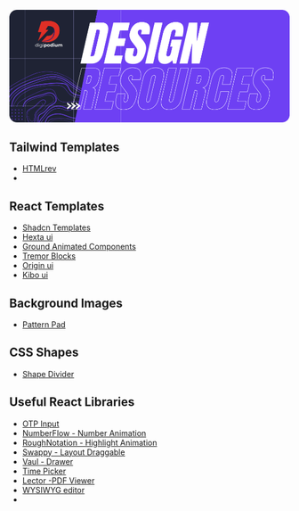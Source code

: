 ![logo](https://github.com/digipodium/Frontend_Resources/blob/main/images/Design.png?raw=true)
## Tailwind Templates
- [HTMLrev](https://htmlrev.com/)
- 

## React Templates
- [Shadcn Templates](https://nsui.irung.me/)
- [Hexta ui](https://hextaui.com/)
- [Ground Animated Components](https://ground.bossadizenith.me/)
- [Tremor Blocks](https://blocks.tremor.so/)
- [Origin ui](https://originui.com/)
- [Kibo ui](https://www.kibo-ui.com/overview)

## Background Images
- [Pattern Pad](https://patternpad.com/)

## CSS Shapes
- [Shape Divider](https://www.shapedivider.app/)

## Useful React Libraries
- [OTP Input](https://input-otp.rodz.dev/)
- [NumberFlow - Number Animation](https://number-flow.barvian.me/)
- [RoughNotation - Highlight Animation](https://roughnotation.com/)
- [Swappy - Layout Draggable](https://swapy.tahazsh.com/)
- [Vaul - Drawer](https://vaul.emilkowal.ski/)
- [Time Picker](https://time.openstatus.dev/)
- [Lector -PDF Viewer](https://lector-weld.vercel.app/)
- [WYSIWYG editor](https://github.com/steven-tey/novel)
- 
